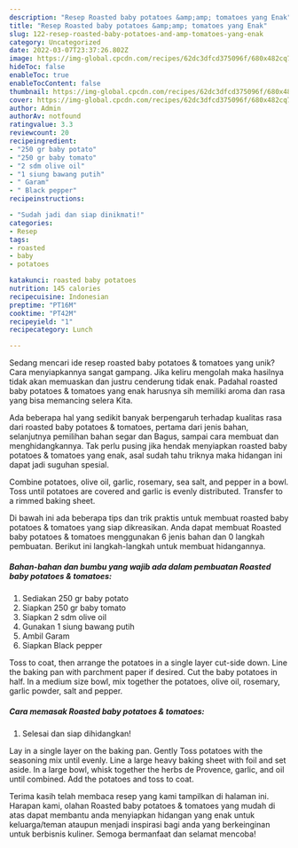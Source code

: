 ```yaml
---
description: "Resep Roasted baby potatoes &amp;amp; tomatoes yang Enak"
title: "Resep Roasted baby potatoes &amp;amp; tomatoes yang Enak"
slug: 122-resep-roasted-baby-potatoes-and-amp-tomatoes-yang-enak
category: Uncategorized
date: 2022-03-07T23:37:26.802Z
image: https://img-global.cpcdn.com/recipes/62dc3dfcd375096f/680x482cq70/roasted-baby-potatoes-tomatoes-foto-resep-utama.jpg
hideToc: false
enableToc: true
enableTocContent: false
thumbnail: https://img-global.cpcdn.com/recipes/62dc3dfcd375096f/680x482cq70/roasted-baby-potatoes-tomatoes-foto-resep-utama.jpg
cover: https://img-global.cpcdn.com/recipes/62dc3dfcd375096f/680x482cq70/roasted-baby-potatoes-tomatoes-foto-resep-utama.jpg
author: Admin
authorAv: notfound
ratingvalue: 3.3
reviewcount: 20
recipeingredient:
- "250 gr baby potato"
- "250 gr baby tomato"
- "2 sdm olive oil"
- "1 siung bawang putih"
- " Garam"
- " Black pepper"
recipeinstructions:

- "Sudah jadi dan siap dinikmati!"
categories:
- Resep
tags:
- roasted
- baby
- potatoes

katakunci: roasted baby potatoes 
nutrition: 145 calories
recipecuisine: Indonesian
preptime: "PT16M"
cooktime: "PT42M"
recipeyield: "1"
recipecategory: Lunch

---
```





Sedang mencari ide resep roasted baby potatoes &amp; tomatoes yang unik? Cara menyiapkannya sangat gampang. Jika keliru mengolah maka hasilnya tidak akan memuaskan dan justru cenderung tidak enak. Padahal roasted baby potatoes &amp; tomatoes yang enak harusnya sih memiliki aroma dan rasa yang bisa memancing selera Kita.





Ada beberapa hal yang sedikit banyak berpengaruh terhadap kualitas rasa dari roasted baby potatoes &amp; tomatoes, pertama dari jenis bahan, selanjutnya pemilihan bahan segar dan Bagus, sampai cara membuat dan menghidangkannya. Tak perlu pusing jika hendak menyiapkan roasted baby potatoes &amp; tomatoes yang enak,      asal sudah tahu triknya maka hidangan ini dapat jadi suguhan spesial.














Combine potatoes, olive oil, garlic, rosemary, sea salt, and pepper in a bowl. Toss until potatoes are covered and garlic is evenly distributed. Transfer to a rimmed baking sheet.






Di bawah ini ada beberapa tips dan trik praktis untuk membuat roasted baby potatoes &amp; tomatoes yang siap dikreasikan. Anda dapat membuat Roasted baby potatoes &amp; tomatoes menggunakan 6 jenis bahan dan 0 langkah pembuatan. Berikut ini langkah-langkah untuk membuat hidangannya.

<!--inarticleads1-->

##### Bahan-bahan dan bumbu yang wajib ada dalam pembuatan Roasted baby potatoes &amp; tomatoes:

1. Sediakan 250 gr baby potato
1. Siapkan 250 gr baby tomato
1. Siapkan 2 sdm olive oil
1. Gunakan 1 siung bawang putih
1. Ambil  Garam
1. Siapkan  Black pepper


Toss to coat, then arrange the potatoes in a single layer cut-side down. Line the baking pan with parchment paper if desired. Cut the baby potatoes in half. In a medium size bowl, mix together the potatoes, olive oil, rosemary, garlic powder, salt and pepper. 

<!--inarticleads2-->

##### Cara memasak Roasted baby potatoes &amp; tomatoes:


1. Selesai dan siap dihidangkan!

Lay in a single layer on the baking pan. Gently Toss potatoes with the seasoning mix until evenly. Line a large heavy baking sheet with foil and set aside. In a large bowl, whisk together the herbs de Provence, garlic, and oil until combined. Add the potatoes and toss to coat. 

Terima kasih telah membaca resep yang kami tampilkan di halaman ini. Harapan kami, olahan Roasted baby potatoes &amp; tomatoes yang mudah di atas dapat membantu anda menyiapkan hidangan yang enak untuk keluarga/teman ataupun menjadi inspirasi bagi anda yang berkeinginan untuk berbisnis kuliner. Semoga bermanfaat dan selamat mencoba!
